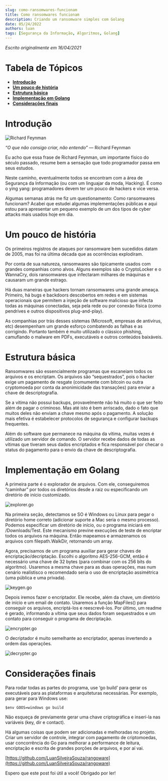 ```yaml
---
slug: como-ransomwares-funcionam
title: Como ransomwares funcionam
description: Criando um ransomware simples com Golang
date: 05/24/2022
authors: luan
tags: [Segurança da Informação, Algoritmos, Golang]
---
```


*Escrito originalmente em 16/04/2021*

# Tabela de Tópicos
- [**Introdução**](#introdução)
- [**Um pouco de história**](#um-pouco-de-história)
- [**Estrutura básica**](#estrutura-básica)
- [**Implementação em Golang**](#implementação-em-golang)
- [**Considerações finais**](#considerações-finais)

# Introdução
![Richard Feynman](./como-ransomwares-funcionam-1.png)

*“O que não consigo criar, não entendo”* — Richard Feynman

Eu acho que essa frase de Richard Feynman, um importante físico do século passado, resume bem a sensação que todo programador passa em seus estudos.

Neste caminho, eventualmente todos se encontram com a área de Segurança da Informação (ou com um linguajar da moda, Hacking). É como o ying yang: programadores devem ter um pouco de hackers e vice versa.

<!--truncate-->

Algumas semanas atrás me fiz um questionamento: Como ransomwares funcionam? Acabei que estudei algumas implementações públicas e aqui estou para apresentar um pequeno exemplo de um dos tipos de cyber attacks mais usados hoje em dia.

# Um pouco de história
Os primeiros registros de ataques por ransomware bem sucedidos datam de 2005, mas foi na última década que as ocorrências explodiram.

Por conta de sua natureza, ransomwares são tipicamente usados com grandes companhias como alvos. Alguns exemplos são o CryptoLocker e o WannaCry, dois ransomwares que infectaram milhares de máquinas e causaram um grande estrago.

Há duas maneiras que hackers tornam ransomwares uma grande ameaça. Primeiro, há bugs e backdoors descobertos em redes e em sistemas operacionais que permitem a injeção de software malicioso que infecta todas as máquinas conectadas, seja pela rede ou por conexão física (como pendrives e outros dispositivos plug-and-play).

As companhias por trás desses sistemas (Microsoft, empresas de antivírus, etc) desempenham um grande esforço combatendo as falhas e as corrigindo. Portanto também é muito utilizado o clássico phishing, camuflando o malware em PDFs, executáveis e outros conteúdos baixáveis.

# Estrutura básica

Ransomwares são essencialmente programas que escaneiam todos os arquivos e os encriptam. Os arquivos são “sequestrados”, pois o hacker exige um pagamento de resgate (comumente com bitcoin ou outra cryptomoeda por conta da anonimicidade das transações) para enviar a chave de descriptografia.

Se a vítima não possui backups, provavelmente não há muito o que ser feito além de pagar o criminoso. Mas até isto é bem arriscado, dado o fato que muitos deles não enviam a chave mesmo após o pagamento. A solução mais efetiva é estabelecer protocolos de segurança e configurar backups frequentes.

Além do software que permanece na máquina da vítima, muitas vezes é utilizado um servidor de comando. O servidor recebe dados de todas as vítimas que tiveram seus dados encriptados e fica responsável por checar o status do pagamento para o envio da chave de descriptografia.

# Implementação em Golang

A primeira parte é o explorador de arquivos. Com ele, conseguiremos “caminhar” por todos os diretórios desde a raiz ou especificando um diretório de início customizado.

![explorer.go](./como-ransomwares-funcionam-2.png)

Na primeira seção, detectamos se SO é Windows ou Linux para pegar o diretório home correto (adicionar suporte a Mac seria o mesmo processo). Podemos especificar um diretório de início, ou o programa iniciará em /Downloads/Test. Este mecanismo previne execuções de teste de encriptar todos os arquivos na máquina. Então mapeamos e armazenamos os arquivos com filepath.WalkDir, retornando um array.

Agora, precisamos de um programa auxiliar para gerar chaves de encriptação/decriptação. Escolhi o algoritmo AES-256-GCM, então é necessário uma chave de 32 bytes (para combinar com os 256 bits do algoritmo). Usaremos a mesma chave para as duas operações, mas num cenário realístisco o recomendado seria o uso de encriptação assimétrica (uma pública e uma privada).

![keygen.go](./como-ransomwares-funcionam-3.png)

Depois iremos fazer o encriptador. Ele recebe, além da chave, um diretório de início e um email de contato. Usaremos a função MapFiles() para conseguir os arquivos, encriptá-los e reescrevê-los. Por último, um readme é gerado, informando a vítima que seus dados foram sequestrados e um contato para conseguir o programa de decriptação.

![encrypter.go](./como-ransomwares-funcionam-4.png)

O decriptador é muito semelhante ao encriptador, apenas invertendo a ordem das operações.

![decrypter.go](./como-ransomwares-funcionam-5.png)

# Considerações finais

Para rodar todas as partes do programa, use ‘go build’ para gerar os executáveis para as plataformas e arquiteturas necessárias. Por exemplo, para gerar para Windows use:

```$env GOOS=windows go build```

Não esqueça de previamente gerar uma chave criptográfica e inserí-la nas variáveis (key, dir e contact).

Há algumas coisas que podem ser adicionadas e melhoradas no projeto. Criar um servidor de controle, integrar com pagamento de criptomoedas, usar concorrência do Go para melhorar a performance de leitura, encriptação e escrita de grandes porções de arquivos, e por aí vai.

[https://github.com/LuanSilveiraSouza/rangoware](https://github.com/LuanSilveiraSouza/rangoware)

Espero que este post foi útil a você! Obrigado por ler!